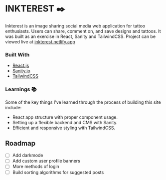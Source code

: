 # INKTEREST ✒️

Inkterest is an image sharing social media web application for tattoo enthusiasts. Users can share, comment on, and save designs and tattoos.
It was built as an exercise in React, Sanity and TailwindCSS.
Project can be viewed live at [inkterest.netlify.app](https://inkterest.netlify.app/)

### Built With

* [React.js](https://reactjs.org/)
* [Sanity.io](https://www.sanity.io/)
* [TailwindCSS](https://tailwindcss.com/)

### Learnings 📚

Some of the key things I've learned through the process of building this site include:

* React app structure with proper component usage.
* Setting up a flexible backend and CMS with Sanity.
* Efficient and responsive styling with TailwindCSS.

## Roadmap

- [ ] Add darkmode
- [ ] Add custom user profile banners
- [ ] More methods of login
- [ ] Build sorting algorithms for suggested posts
